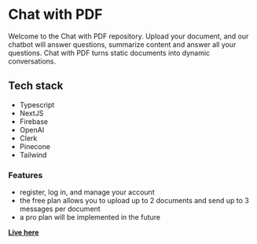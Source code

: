 # Chat with PDF

Welcome to the Chat with PDF repository. Upload your document, and our chatbot will answer questions, summarize content and answer all your questions. Chat with PDF turns static documents into dynamic conversations.

## Tech stack

- Typescript
- NextJS
- Firebase
- OpenAI
- Clerk
- Pinecone
- Tailwind

### Features

- register, log in, and manage your account
- the free plan allows you to upload up to 2 documents and send up to 3 messages per document
- a pro plan will be implemented in the future

[**Live here**](https://chat-with-pdf-by-mh.vercel.app/)
